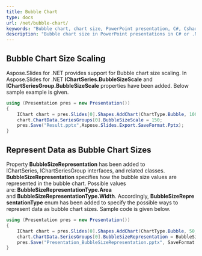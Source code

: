 ```yaml
---
title: Bubble Chart
type: docs
url: /net/bubble-chart/
keywords: "Bubble chart, chart size, PowerPoint presentation, C#, Csharp, Aspose.Slides for .NET"
description: "Bubble chart size in PowerPoint presentations in C# or .NET"
---
```


## **Bubble Chart Size Scaling**
Aspose.Slides for .NET provides support for Bubble chart size scaling. In Aspose.Slides for .NET **IChartSeries.BubbleSizeScale** and **IChartSeriesGroup.BubbleSizeScale** properties have been added. Below sample example is given. 

```c#
using (Presentation pres = new Presentation())
{
	IChart chart = pres.Slides[0].Shapes.AddChart(ChartType.Bubble, 100, 100, 400, 300);
	chart.ChartData.SeriesGroups[0].BubbleSizeScale = 150;
	pres.Save("Result.pptx",Aspose.Slides.Export.SaveFormat.Pptx);
}
```




## **Represent Data as Bubble Chart Sizes**
Property **BubbleSizeRepresentation** has been added to IChartSeries, IChartSeriesGroup interfaces, and related classes. **BubbleSizeRepresentation** specifies how the bubble size values are represented in the bubble chart. Possible values are: **BubbleSizeRepresentationType.Area** and **BubbleSizeRepresentationType.Width**. Accordingly, **BubbleSizeRepresentationType** enum has been added to specify the possible ways to represent data as bubble chart sizes. Sample code is given below.

```c#
using (Presentation pres = new Presentation())
{
    IChart chart = pres.Slides[0].Shapes.AddChart(ChartType.Bubble, 50, 50, 600, 400, true);
    chart.ChartData.SeriesGroups[0].BubbleSizeRepresentation = BubbleSizeRepresentationType.Width;
    pres.Save("Presentation_BubbleSizeRepresentation.pptx", SaveFormat.Pptx);
}
```

